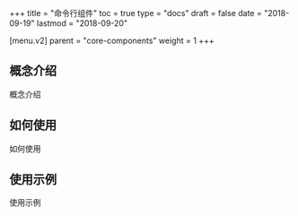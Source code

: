 +++
title = "命令行组件"
toc = true
type = "docs"
draft = false
date = "2018-09-19"
lastmod = "2018-09-20"

[menu.v2]
  parent = "core-components"
  weight = 1
+++

## 概念介绍

概念介绍

## 如何使用

如何使用

## 使用示例

使用示例
